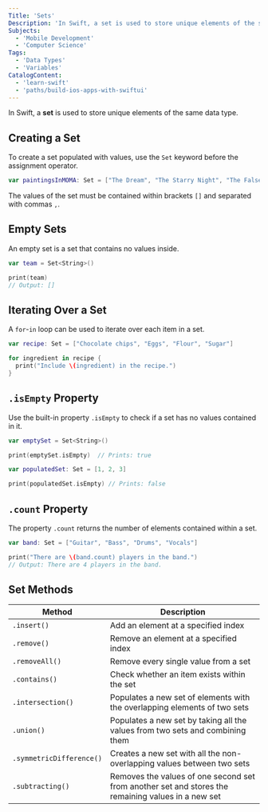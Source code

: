 ```yaml
---
Title: 'Sets'
Description: 'In Swift, a set is used to store unique elements of the same data type.'
Subjects:
  - 'Mobile Development'
  - 'Computer Science'
Tags:
  - 'Data Types'
  - 'Variables'
CatalogContent:
  - 'learn-swift'
  - 'paths/build-ios-apps-with-swiftui'
---
```


In Swift, a **set** is used to store unique elements of the same data type.

## Creating a Set

To create a set populated with values, use the `Set` keyword before the assignment operator.

```swift
var paintingsInMOMA: Set = ["The Dream", "The Starry Night", "The False Mirror"]
```

The values of the set must be contained within brackets `[]` and separated with commas `,`.

## Empty Sets

An empty set is a set that contains no values inside.

```swift
var team = Set<String>()

print(team)
// Output: []
```

## Iterating Over a Set

A `for`-`in` loop can be used to iterate over each item in a set.

```swift
var recipe: Set = ["Chocolate chips", "Eggs", "Flour", "Sugar"]

for ingredient in recipe {
  print("Include \(ingredient) in the recipe.")
}
```

## `.isEmpty` Property

Use the built-in property `.isEmpty` to check if a set has no values contained in it.

```swift
var emptySet = Set<String>()

print(emptySet.isEmpty)  // Prints: true

var populatedSet: Set = [1, 2, 3]

print(populatedSet.isEmpty) // Prints: false
```

## `.count` Property

The property `.count` returns the number of elements contained within a set.

```swift
var band: Set = ["Guitar", "Bass", "Drums", "Vocals"]

print("There are \(band.count) players in the band.")
// Output: There are 4 players in the band.
```

## Set Methods

| Method                   | Description                                                                                        |
| ------------------------ | -------------------------------------------------------------------------------------------------- |
| `.insert()`              | Add an element at a specified index                                                                |
| `.remove()`              | Remove an element at a specified index                                                             |
| `.removeAll()`           | Remove every single value from a set                                                               |
| `.contains()`            | Check whether an item exists within the set                                                        |
| `.intersection()`        | Populates a new set of elements with the overlapping elements of two sets                          |
| `.union()`               | Populates a new set by taking all the values from two sets and combining them                      |
| `.symmetricDifference()` | Creates a new set with all the non-overlapping values between two sets                             |
| `.subtracting()`         | Removes the values of one second set from another set and stores the remaining values in a new set |
